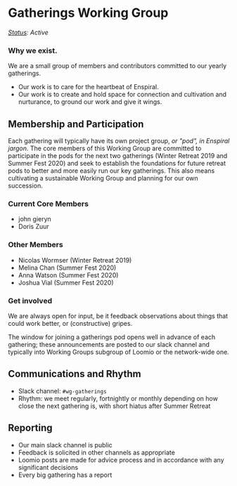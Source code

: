 Gatherings Working Group
===================
_[Status](https://docs.google.com/document/d/1RQrZE_9iw0ewIj7UCvC7SBLCziYwfi13vM5FbRDBCx4/edit?usp=sharing): Active_

### Why we exist.

We are a small group of members and contributors committed to our yearly gatherings.

* Our work is to care for the heartbeat of Enspiral.
* Our work is to create and hold space for connection and cultivation and nurturance, to ground our work and give it wings.

## Membership and Participation

Each gathering will typically have its own project group, _or "pod", in Enspiral jargon_. The core members of this Working Group are committed to participate in the pods for the next two gatherings (Winter Retreat 2019 and Summer Fest 2020) and seek to establish the foundations for future retreat pods to better and more easily run our key gatherings. This also means cultivating a sustainable Working Group and planning for our own succession.

### Current Core Members

* john gieryn
* Doris Zuur

### Other Members

* Nicolas Wormser (Winter Retreat 2019)
* Melina Chan (Summer Fest 2020)
* Anna Watson (Summer Fest 2020)
* Joshua Vial (Summer Fest 2020)

### Get involved
We are always open for input, be it feedback observations about things that could work better, or (constructive) gripes.

The window for joining a gatherings pod opens well in advance of each gathering; these announcements are posted to our slack channel and typically into Working Groups subgroup of Loomio or the network-wide one.

## Communications and Rhythm
* Slack channel: `#wg-gatherings`
* Rhythm: we meet regularly, fortnightly or monthly depending on how close the next gathering is, with short hiatus after Summer Retreat

## Reporting
* Our main slack channel is public
* Feedback is solicited in other channels as appropriate
* Loomio posts are made for advice process and in accordance with any significant decisions
* Every big gathering has a report
